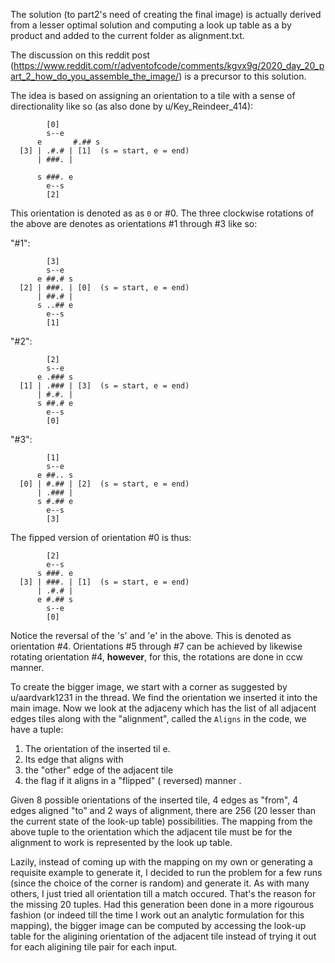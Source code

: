 The solution (to part2's need of creating the final image) is actually derived from a lesser optimal solution and computing a look up table as a by product and added to the current folder as alignment.txt.

The discussion on this reddit post (https://www.reddit.com/r/adventofcode/comments/kgvx9g/2020_day_20_part_2_how_do_you_assemble_the_image/) is a precursor to this solution.

The idea is based on assigning an orientation to a tile with a sense of directionality like so (as also done by u/Key_Reindeer_414): 


            [0]
            s--e
          e       #.## s
      [3] | .#.# | [1]  (s = start, e = end)
          | ###. |

          s ###. e
            e--s
            [2]

This orientation is denoted as as `0` or #0. The three clockwise rotations of the above are denotes as orientations #1 through #3 like so:

"#1":

            [3]
            s--e
          e ##.# s
      [2] | ###. | [0]  (s = start, e = end)
          | ##.# |
          s ..## e
            e--s
            [1]

"#2":

            [2]
            s--e
          e .### s
      [1] | .### | [3]  (s = start, e = end)
          | #.#. |
          s ##.# e
            e--s
            [0]

"#3":

            [1]
            s--e
          e ##.. s
      [0] | #.## | [2]  (s = start, e = end)
          | .### |
          s #.## e
            e--s
            [3]

The fipped version of orientation #0 is thus:

            [2]
            e--s
          s ###. e
      [3] | ###. | [1]  (s = start, e = end)
          | .#.# |
          e #.## s
            s--e
            [0]

Notice the reversal of the 's' and 'e' in the above. This is denoted as orientation #4. Orientations #5 through #7 can be achieved by likewise rotating orientation #4, **however**, for this, the rotations are done in ccw manner.

To create the bigger image, we start with a corner as suggested by u/aardvark1231 in the thread. We find the orientation we inserted it into the main image. Now we look at the adjaceny which has the list of all adjacent edges tiles along  with the "alignment", called the `Aligns` in the code, we have a tuple:

1. The orientation of the inserted til      e.
2. Its edge that       aligns with
3. the "other"       edge of the adjacent tile
4. the flag       if it aligns in a "flipped" (      reversed) manner                  .

Given 8 possible orientations of the inserted tile, 4 edges as "from", 4 edges 
aligned "to" and 2 ways of alignment, there are 256 (20 lesser than the       current state of the look-up table) possibilities. The mapping from the above       tuple to the orientation which the adjacent tile must be for       the alignment to work is represented by       the look up table.       

Lazily, instead of coming up with the mapping on my own or generating a requisite example to generate it, I decided to run the problem for a few runs (since the choice of the corner is random) and generate it. As with many others, I just tried all orientation till a match occured. That's the reason for the missing 20 tuples. Had this generation been done in a more rigourous fashion (or indeed till the time I work out an analytic formulation for this mapping), the bigger image can be computed by accessing the look-up table for the aligining orientation of the adjacent tile instead of trying it out for each aligining tile pair for each input.




